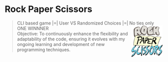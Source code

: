 # Rock Paper Scissors 
> CLI based game |=| User VS Randomized Choices |=| No ties only ONE WINNNER
> <img src="rps.png" align="right" width="100" height="100"/>
> <br> Objective: To continuously enhance the flexibility and adaptability of the code, ensuring it evolves with my ongoing learning and development of new programming techniques.
